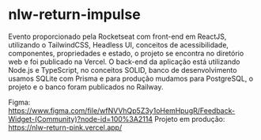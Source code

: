 # nlw-return-impulse
Evento proporcionado pela Rocketseat com front-end em ReactJS, utilizando o TailwindCSS, Headless UI, conceitos de acessibilidade, componentes, propriedades e estado, o projeto se encontra no diretório web e foi publicado na Vercel.
O back-end da aplicação está utilizando Node.js e TypeScript, no conceitos SOLID, banco de desenvolvimento usamos SQLite com Prisma e para produção mudamos para PostgreSQL, o projeto e o banco foram publicados no Railway.


Figma: https://www.figma.com/file/wfNVVhQp5Z3y1oHemHpugR/Feedback-Widget-(Community)?node-id=100%3A2114
Projeto em produção: https://nlw-return-pink.vercel.app/
